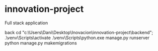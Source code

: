 # innovation-project
Full stack application

back
cd "c:\Users\Dani\Desktop\Inovacion\innovation-project\backend"; .\venv\Scripts\activate
.\venv\Scripts\python.exe manage.py runserver
python manage.py makemigrations
